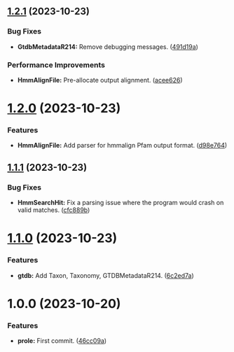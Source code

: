 ## [1.2.1](https://github.com/aaronmussig/prole/compare/v1.2.0...v1.2.1) (2023-10-23)


### Bug Fixes

* **GtdbMetadataR214:** Remove debugging messages. ([491d19a](https://github.com/aaronmussig/prole/commit/491d19a1d53c141f2d8b33771b127ea5e3c647cd))


### Performance Improvements

* **HmmAlignFile:** Pre-allocate output alignment. ([acee626](https://github.com/aaronmussig/prole/commit/acee626ea2b54bf12cd3b2216a1956f0ad459b0e))

# [1.2.0](https://github.com/aaronmussig/prole/compare/v1.1.1...v1.2.0) (2023-10-23)


### Features

* **HmmAlignFile:** Add parser for hmmalign Pfam output format. ([d98e764](https://github.com/aaronmussig/prole/commit/d98e76446948622c2e1b970fb242026599bb5edd))

## [1.1.1](https://github.com/aaronmussig/prole/compare/v1.1.0...v1.1.1) (2023-10-23)


### Bug Fixes

* **HmmSearchHit:** Fix a parsing issue where the program would crash on valid matches. ([cfc889b](https://github.com/aaronmussig/prole/commit/cfc889b7c55f5306268b494c55037d9c17f5312c))

# [1.1.0](https://github.com/aaronmussig/prole/compare/v1.0.0...v1.1.0) (2023-10-23)


### Features

* **gtdb:** Add Taxon, Taxonomy, GTDBMetadataR214. ([6c2ed7a](https://github.com/aaronmussig/prole/commit/6c2ed7a5a4b78928bc92d9ca48f713cada3e4523))

# 1.0.0 (2023-10-20)


### Features

* **prole:** First commit. ([46cc09a](https://github.com/aaronmussig/prole/commit/46cc09ac886886026fcfcffab95f62193ed42195))
